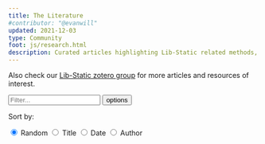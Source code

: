```yaml
---
title: The Literature
#contributor: "@evanwill"
updated: 2021-12-03
type: Community
foot: js/research.html
description: Curated articles highlighting Lib-Static related methods, concepts, and projects.
---
```


Also check our [Lib-Static zotero group](https://www.zotero.org/groups/4393671/lib-static) for more articles and resources of interest.

<div id="documentList">
    <div class="input-group mb-3">
        <input type="text" id="listSearch" class="form-control search" aria-label="Text input to filter list" placeholder="Filter...">
        <button class="btn btn-outline-secondary dropdown-toggle" type="button" data-bs-toggle="collapse" data-bs-target="#collapseListOptions" aria-expanded="false" aria-controls="collapseListOptions">options</button>
        <div class="collapse w-100" id="collapseListOptions">
            <div class="card card-body">
                <p>Sort by:</p>
                <p>
                    <input type="radio" class="btn-check" name="sort_list" id="list_shuffle" autocomplete="off" checked>
                    <label class="btn btn-outline-info m-1" for="list_shuffle">Random</label>
                    <input type="radio" class="btn-check sort" name="sort_list" id="list_title" autocomplete="off" data-sort="listTitle">
                    <label class="btn btn-outline-info m-1" for="list_title">Title</label>
                    <input type="radio" class="btn-check sort" name="sort_list" id="list_date" autocomplete="off" data-sort="listDate">
                    <label class="btn btn-outline-info m-1" for="list_date">Date</label>
                    <input type="radio" class="btn-check sort" name="sort_list" id="list_author" autocomplete="off" data-sort="listAuthors">
                    <label class="btn btn-outline-info m-1" for="list_author">Author</label>
                </p>
            </div>
        </div>
    </div>
    <div class=" list row row-cols-1"></div>
</div>